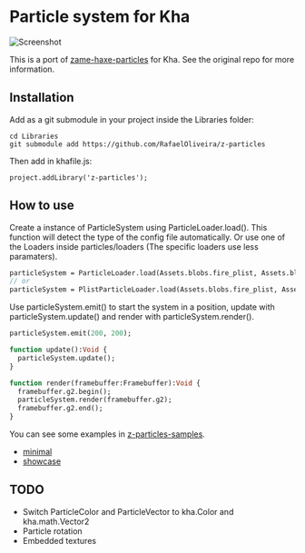 # Particle system for Kha

![Screenshot](https://raw.githubusercontent.com/RafaelOliveira/z-particles/master/screenshot.jpg)

This is a port of [zame-haxe-particles](https://github.com/restorer/zame-haxe-particles) for Kha. See the original repo for more information.  
## Installation
Add as a git submodule in your project inside the Libraries folder:
```
cd Libraries
git submodule add https://github.com/RafaelOliveira/z-particles
```
Then add in khafile.js:
```
project.addLibrary('z-particles');
```
## How to use
Create a instance of ParticleSystem using ParticleLoader.load(). This function will detect the type of the config file automatically. Or use one of the Loaders inside particles/loaders (The specific loaders use less paramaters).  
```haxe
particleSystem = ParticleLoader.load(Assets.blobs.fire_plist, Assets.blobs.fire_plistName, Assets.images.fire);	
// or
particleSystem = PlistParticleLoader.load(Assets.blobs.fire_plist, Assets.images.fire);	
```
Use particleSystem.emit() to start the system in a position, update with particleSystem.update() and render with particleSystem.render().
```haxe
particleSystem.emit(200, 200);

function update():Void {
  particleSystem.update();
}

function render(framebuffer:Framebuffer):Void {
  framebuffer.g2.begin();
  particleSystem.render(framebuffer.g2);
  framebuffer.g2.end();
}
```

You can see some examples in [z-particles-samples](https://github.com/RafaelOliveira/z-particles-samples).
* [minimal](http://sudoestegames.com/play/z-particles/minimal)
* [showcase](http://sudoestegames.com/play/z-particles/showcase)

## TODO
* Switch ParticleColor and ParticleVector to kha.Color and kha.math.Vector2
* Particle rotation
* Embedded textures
